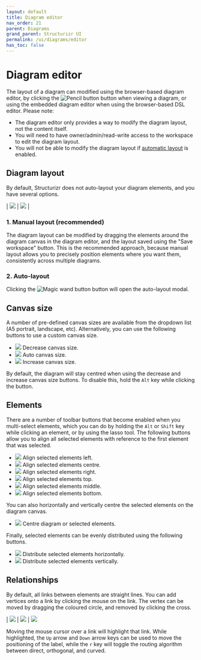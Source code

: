```yaml
---
layout: default
title: Diagram editor
nav_order: 21
parent: Diagrams
grand_parent: Structurizr UI
permalink: /ui/diagrams/editor
has_toc: false
---
```


# Diagram editor

The layout of a diagram can modified using the browser-based diagram editor,
by clicking the ![Pencil button](../bootstrap-icons/pencil.svg) button when viewing a diagram,
or using the embedded diagram editor when using the browser-based DSL editor. Please note:

- The diagram editor only provides a way to modify the diagram layout, not the content itself.
- You will need to have owner/admin/read-write access to the workspace to edit the diagram layout.
- You will not be able to modify the diagram layout if [automatic layout](/ui/diagrams/automatic-layout) is enabled.

## Diagram layout

By default, Structurizr does not auto-layout your diagram elements, and you have several options.

| ![](images/diagram-layout-1.png) | ![](images/diagram-layout-2.png) |

### 1. Manual layout (recommended)

The diagram layout can be modified by dragging the elements around the diagram canvas in the diagram editor,
and the layout saved using the "Save workspace" button.
This is the recommended approach, because manual layout allows you to precisely position elements where you want them,
consistently across multiple diagrams.

### 2. Auto-layout

Clicking the ![Magic wand button](../bootstrap-icons/magic.svg) button will open the auto-layout modal.

## Canvas size

A number of pre-defined canvas sizes are available from the dropdown list (A5 portrait, landscape, etc).
Alternatively, you can use the following buttons to use a custom canvas size.

- ![](../bootstrap-icons/file-earmark-minus.svg) Decrease canvas size.
- ![](../bootstrap-icons/file-earmark-diff.svg) Auto canvas size.
- ![](../bootstrap-icons/file-earmark-plus.svg) Increase canvas size.

By default, the diagram will stay centred when using the decrease and increase canvas size buttons.
To disable this, hold the `Alt` key while clicking the button.

## Elements

There are a number of toolbar buttons that become enabled when you multi-select elements, which you can do by holding
the `Alt` or `Shift` key while clicking an element, or by using the lasso tool.
The following buttons allow you to align all selected elements with reference to the first element that was selected.

- ![](../bootstrap-icons/align-start.svg) Align selected elements left.
- ![](../bootstrap-icons/align-middle.svg) Align selected elements centre.
- ![](../bootstrap-icons/align-end.svg) Align selected elements right.
- ![](../bootstrap-icons/align-top.svg) Align selected elements top.
- ![](../bootstrap-icons/align-middle.svg) Align selected elements middle.
- ![](../bootstrap-icons/align-bottom.svg) Align selected elements bottom.

You can also horizontally and vertically centre the selected elements on the diagram canvas.

- ![](../bootstrap-icons/grid.svg) Centre diagram or selected elements.

Finally, selected elements can be evenly distributed using the following buttons.

- ![](../bootstrap-icons/distribute-horizontal.svg) Distribute selected elements horizontally.
- ![](../bootstrap-icons/distribute-vertical.svg) Distribute selected elements vertically.

## Relationships

By default, all links between elements are straight lines.
You can add vertices onto a link by clicking the mouse on the link.
The vertex can be moved by dragging the coloured circle, and removed by clicking the cross.

| ![](images/diagram-layout-3.png) | ![](images/diagram-layout-4.png) | ![](images/diagram-layout-5.png)

Moving the mouse cursor over a link will highlight that link.
While highlighted, the `Up` arrow and `Down` arrow keys can be used to move the positioning of the label,
while the `r` key will toggle the routing algorithm between direct, orthogonal, and curved.